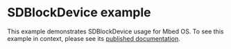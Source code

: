 # SDBlockDevice example

This example demonstrates SDBlockDevice usage for Mbed OS. To see this example in context, please see its [published documentation](https://os.mbed.com/docs/mbed-os/v5.12/apis/sdblockdevice.html).

